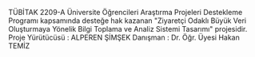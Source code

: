 TÜBİTAK 2209-A Üniversite Öğrencileri Araştırma Projeleri Destekleme Programı kapsamında desteğe hak kazanan "Ziyaretçi Odaklı Büyük Veri Oluşturmaya Yönelik Bilgi Toplama ve Analiz Sistemi Tasarımı" projesidir.
Proje Yürütücüsü : ALPEREN ŞİMŞEK
Danışman : Dr. Öğr. Üyesi Hakan TEMİZ
